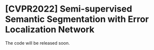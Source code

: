 # [CVPR2022] Semi-supervised Semantic Segmentation with Error Localization Network

The code will be released soon.
